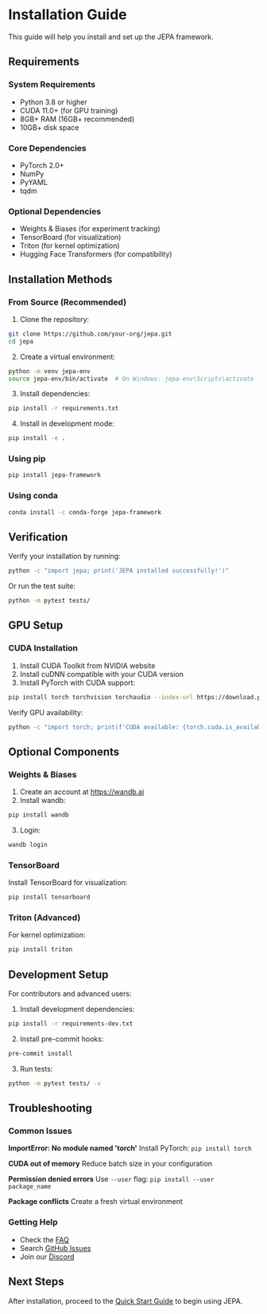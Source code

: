 # Installation Guide

This guide will help you install and set up the JEPA framework.

## Requirements

### System Requirements

- Python 3.8 or higher
- CUDA 11.0+ (for GPU training)
- 8GB+ RAM (16GB+ recommended)
- 10GB+ disk space

### Core Dependencies

- PyTorch 2.0+
- NumPy
- PyYAML
- tqdm

### Optional Dependencies

- Weights & Biases (for experiment tracking)
- TensorBoard (for visualization)
- Triton (for kernel optimization)
- Hugging Face Transformers (for compatibility)

## Installation Methods

### From Source (Recommended)

1. Clone the repository:

```bash
git clone https://github.com/your-org/jepa.git
cd jepa
```

2. Create a virtual environment:

```bash
python -m venv jepa-env
source jepa-env/bin/activate  # On Windows: jepa-env\Scripts\activate
```

3. Install dependencies:

```bash
pip install -r requirements.txt
```

4. Install in development mode:

```bash
pip install -e .
```

### Using pip

```bash
pip install jepa-framework
```

### Using conda

```bash
conda install -c conda-forge jepa-framework
```

## Verification

Verify your installation by running:

```bash
python -c "import jepa; print('JEPA installed successfully!')"
```

Or run the test suite:

```bash
python -m pytest tests/
```

## GPU Setup

### CUDA Installation

1. Install CUDA Toolkit from NVIDIA website
2. Install cuDNN compatible with your CUDA version
3. Install PyTorch with CUDA support:

```bash
pip install torch torchvision torchaudio --index-url https://download.pytorch.org/whl/cu118
```

Verify GPU availability:

```bash
python -c "import torch; print(f'CUDA available: {torch.cuda.is_available()}')"
```

## Optional Components

### Weights & Biases

1. Create an account at https://wandb.ai
2. Install wandb:

```bash
pip install wandb
```

3. Login:

```bash
wandb login
```

### TensorBoard

Install TensorBoard for visualization:

```bash
pip install tensorboard
```

### Triton (Advanced)

For kernel optimization:

```bash
pip install triton
```

## Development Setup

For contributors and advanced users:

1. Install development dependencies:

```bash
pip install -r requirements-dev.txt
```

2. Install pre-commit hooks:

```bash
pre-commit install
```

3. Run tests:

```bash
python -m pytest tests/ -v
```

## Troubleshooting

### Common Issues

**ImportError: No module named 'torch'**
   Install PyTorch: `pip install torch`

**CUDA out of memory**
   Reduce batch size in your configuration

**Permission denied errors**
   Use `--user` flag: `pip install --user package_name`

**Package conflicts**
   Create a fresh virtual environment

### Getting Help

- Check the [FAQ](faq.md)
- Search [GitHub Issues](https://github.com/your-org/jepa/issues)
- Join our [Discord](https://discord.gg/jepa)

## Next Steps

After installation, proceed to the [Quick Start Guide](quickstart.md) to begin using JEPA.
